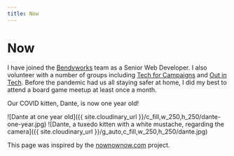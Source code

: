 ```yaml
---
title: Now
---
```


# Now

I have joined the [Bendyworks](https://bendyworks.com/) team as a Senior Web Developer. I also volunteer with a number of groups including [Tech for Campaigns](https://www.techforcampaigns.org/) and [Out in Tech](https://outintech.com/). Before the pandemic had us all staying safer at home, I did my best to attend a board game meetup at least once a month.

Our COVID kitten, Dante, is now one year old!

![Dante at one year old]({{ site.cloudinary_url }}/c_fill,w_250,h_250/dante-one-year.jpg)
![Dante, a tuxedo kitten with a white mustache, regarding the camera]({{ site.cloudinary_url }}/g_auto,c_fill,w_250,h_250/dante.jpg)

This page was inspired by the [nownownow.com](https://nownownow.com/) project.